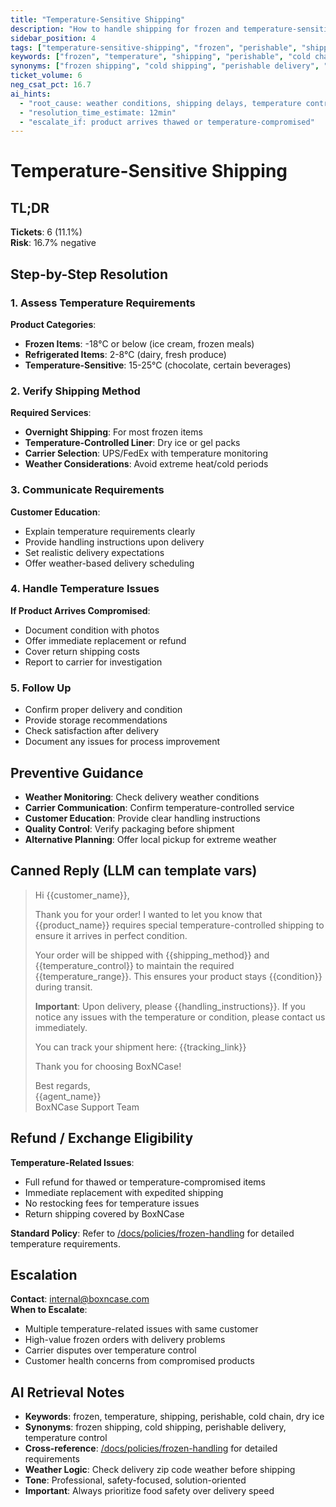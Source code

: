 ```yaml
---
title: "Temperature-Sensitive Shipping"
description: "How to handle shipping for frozen and temperature-sensitive products"
sidebar_position: 4
tags: ["temperature-sensitive-shipping", "frozen", "perishable", "shipping", "temperature"]
keywords: ["frozen", "temperature", "shipping", "perishable", "cold chain", "dry ice"]
synonyms: ["frozen shipping", "cold shipping", "perishable delivery", "temperature control", "frozen handling"]
ticket_volume: 6
neg_csat_pct: 16.7
ai_hints:
  - "root_cause: weather conditions, shipping delays, temperature control failures"
  - "resolution_time_estimate: 12min"
  - "escalate_if: product arrives thawed or temperature-compromised"
---
```


# Temperature-Sensitive Shipping

## TL;DR
**Tickets**: 6 (11.1%)  
**Risk**: 16.7% negative

## Step-by-Step Resolution

### 1. Assess Temperature Requirements
**Product Categories**:
- **Frozen Items**: -18°C or below (ice cream, frozen meals)
- **Refrigerated Items**: 2-8°C (dairy, fresh produce)
- **Temperature-Sensitive**: 15-25°C (chocolate, certain beverages)

### 2. Verify Shipping Method
**Required Services**:
- **Overnight Shipping**: For most frozen items
- **Temperature-Controlled Liner**: Dry ice or gel packs
- **Carrier Selection**: UPS/FedEx with temperature monitoring
- **Weather Considerations**: Avoid extreme heat/cold periods

### 3. Communicate Requirements
**Customer Education**:
- Explain temperature requirements clearly
- Provide handling instructions upon delivery
- Set realistic delivery expectations
- Offer weather-based delivery scheduling

### 4. Handle Temperature Issues
**If Product Arrives Compromised**:
- Document condition with photos
- Offer immediate replacement or refund
- Cover return shipping costs
- Report to carrier for investigation

### 5. Follow Up
- Confirm proper delivery and condition
- Provide storage recommendations
- Check satisfaction after delivery
- Document any issues for process improvement

## Preventive Guidance

- **Weather Monitoring**: Check delivery weather conditions
- **Carrier Communication**: Confirm temperature-controlled service
- **Customer Education**: Provide clear handling instructions
- **Quality Control**: Verify packaging before shipment
- **Alternative Planning**: Offer local pickup for extreme weather

## Canned Reply (LLM can template vars)

> Hi {{customer_name}},
> 
> Thank you for your order! I wanted to let you know that {{product_name}} requires special temperature-controlled shipping to ensure it arrives in perfect condition.
> 
> Your order will be shipped with {{shipping_method}} and {{temperature_control}} to maintain the required {{temperature_range}}. This ensures your product stays {{condition}} during transit.
> 
> **Important**: Upon delivery, please {{handling_instructions}}. If you notice any issues with the temperature or condition, please contact us immediately.
> 
> You can track your shipment here: {{tracking_link}}
> 
> Thank you for choosing BoxNCase!
> 
> Best regards,  
> {{agent_name}}  
> BoxNCase Support Team

## Refund / Exchange Eligibility

**Temperature-Related Issues**:
- Full refund for thawed or temperature-compromised items
- Immediate replacement with expedited shipping
- No restocking fees for temperature issues
- Return shipping covered by BoxNCase

**Standard Policy**: Refer to [/docs/policies/frozen-handling](/docs/policies/frozen-handling) for detailed temperature requirements.

## Escalation

**Contact**: internal@boxncase.com  
**When to Escalate**:
- Multiple temperature-related issues with same customer
- High-value frozen orders with delivery problems
- Carrier disputes over temperature control
- Customer health concerns from compromised products

## AI Retrieval Notes

- **Keywords**: frozen, temperature, shipping, perishable, cold chain, dry ice
- **Synonyms**: frozen shipping, cold shipping, perishable delivery, temperature control
- **Cross-reference**: [/docs/policies/frozen-handling](/docs/policies/frozen-handling) for detailed requirements
- **Weather Logic**: Check delivery zip code weather before shipping
- **Tone**: Professional, safety-focused, solution-oriented
- **Important**: Always prioritize food safety over delivery speed 